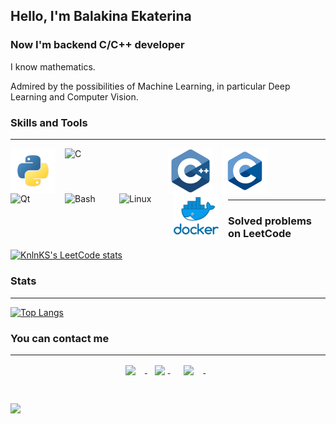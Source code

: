 ## Hello, I'm Balakina Ekaterina

### Now I'm backend C/C++ developer


I know mathematics. 

Admired by the possibilities of Machine Learning, in particular Deep Learning and Computer Vision.


### Skills and Tools

---

<img align="left" alt="C" width="72px" style="margin-right:15px" src="https://raw.githubusercontent.com/github/explore/f3e22f0dca2be955676bc70d6214b95b13354ee8/topics/python/python.png" />

<img align="left" alt="C" width="150px" style="margin-right:15px" src="https://cdn.icon-icons.com/icons2/2699/PNG/512/pytorch_logo_icon_169823.png" />

<img align="left" alt="C++" width="72px" style="margin-right:15px" src="https://raw.githubusercontent.com/github/explore/180320cffc25f4ed1bbdfd33d4db3a66eeeeb358/topics/cpp/cpp.png" />

<img align="left" alt="C" width="72px" style="margin-right:15px" src="https://raw.githubusercontent.com/github/explore/f3e22f0dca2be955676bc70d6214b95b13354ee8/topics/c/c.png" />

<img align="left" alt="Qt" width="72px" style="margin-right:15px" src="https://upload.wikimedia.org/wikipedia/commons/0/0b/Qt_logo_2016.svg" />

<img align="left" alt="Bash" width="72px" style="margin-right:15px" src="https://upload.wikimedia.org/wikipedia/commons/thumb/4/4b/Bash_Logo_Colored.svg/1200px-Bash_Logo_Colored.svg.png" />

<img align="left" alt="Linux" width="72px" style="margin-right:15px" src="https://upload.wikimedia.org/wikipedia/commons/thumb/3/35/Tux.svg/640px-Tux.svg.png" />

<img align="left" alt="Docker" width="72px" style="margin-right:15px" src="https://raw.githubusercontent.com/github/explore/80688e429a7d4ef2fca1e82350fe8e3517d3494d/topics/docker/docker.png" />


<br />
<br />
<br />
<br />

---
### Solved problems on LeetCode
[![KnlnKS's LeetCode stats](https://leetcode-stats-six.vercel.app/api?username=difurka)](https://github.com/difurka/github-readme)

### Stats  

---
[comment]: <[![Anurag's GitHub stats](https://github-readme-stats.vercel.app/api?username=difurka)](https://github.com/anuraghazra/github-readme-stats)>

[![Top Langs](https://github-readme-stats.vercel.app/api/top-langs/?username=difurka)](https://github.com/anuraghazra/github-readme-stats)



### You can contact me

---

<p align="center">
   <a href="https://vk.com/id1672431">
    <img align="center" style="margin-right:15px" src="https://upload.wikimedia.org/wikipedia/commons/thumb/2/21/VK.com-logo.svg/2048px-VK.com-logo.svg.png" width="50px" />
  </a>
  &nbsp;&nbsp;
  <a href="https://t.me/difurka" target="_blank" style='margin-right:10px'>
    <img align="center" style="margin-right:5px" src="https://upload.wikimedia.org/wikipedia/commons/thumb/8/83/Telegram_2019_Logo.svg/512px-Telegram_2019_Logo.svg.png" width="50px" />
  </a>
  &nbsp;&nbsp;
    <a href="mailto:balakinakate2022@gmail.com" target="_blank" >
    <img align="center" style="margin-right:15px" src="https://upload.wikimedia.org/wikipedia/commons/thumb/7/7e/Gmail_icon_%282020%29.svg/800px-Gmail_icon_%282020%29.svg.png" width="50px" />
  </a>
  &nbsp;&nbsp;
</p>

<br />

![](https://komarev.com/ghpvc/?username=your-github-difurka)
